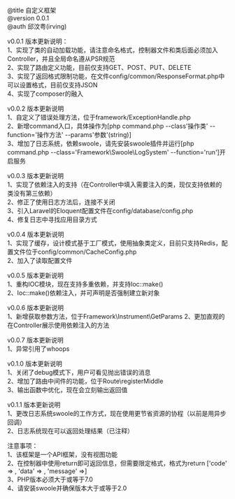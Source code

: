 @title 自定义框架  
@version 0.0.1  
@auth 邱汶粤(irving)  

v0.0.1 版本更新说明：  
1、实现了类的自动加载功能，请注意命名格式，控制器文件和类后面必须加入Controller，并且全局命名遵从PSR规范  
2、实现了路由定义功能，目前仅支持GET、POST、PUT、DELETE  
3、实现了返回格式限制功能，在文件config/common/ResponseFormat.php中可以设置格式，目前仅支持JSON  
4、实现了composer的融入  

v0.0.2 版本更新说明  
1、自定义了错误处理方法，位于framework/ExceptionHandle.php  
2、新增command入口，具体操作为[php command.php --class'操作类' --function='操作方法' --params'参数'(string)]  
3、增加了日志系统，依赖swoole，请先安装swoole插件并运行[php command.php --class='Framework\Swoole\LogSystem' --function='run']开启服务    

v0.0.3 版本更新说明  
1、实现了依赖注入的支持（在Controller中填入需要注入的类，现仅支持依赖的类没有第三依赖）  
2、修正了使用日志方法后，连接不关闭  
3、引入Laravel的Eloquent配置文件在config/database/config.php  
4、修复日志中寻找应用目录方式  

v0.0.4 版本更新说明  
1、实现了缓存，设计模式基于工厂模式，使用抽象类定义，目前只支持Redis，配置文件位于config/common/CacheConfig.php  
2、加入了读取配置文件  

v0.0.5 版本更新说明  
1、重构IOC模块，现在支持多重依赖，并支持Ioc::make()  
2、Ioc::make()依赖注入，并可声明是否强制建立新对象  

v0.0.6 版本更新说明  
1、新增获取参数方法，位于Framework\Instrument\GetParams
2、更加直观的在Controller展示使用依赖注入的方法

v0.0.7 版本更新说明  
1、异常引用了whoops  

v0.1.0 版本更新说明  
1、关闭了debug模式下，用户可看见抛出错误的消息  
2、增加了路由中间件的功能，位于Route\registerMiddle  
3、输出函数中优化，现在会立刻输出返回值  

v0.1.1 版本更新说明  
1、更改日志系统swoole的工作方式，现在使用更节省资源的协程（以前是用异步回调）  
2、日志系统现在可以返回处理结果（已注释）  

注意事项：  
1、该框架是一个API框架，没有视图功能  
2、在控制器中使用return即可返回信息，但需要限定格式，格式为return ['code' => , 'data' => , 'message' =>]  
3、PHP版本必须大于或等于7.0  
4、请安装swoole并确保版本大于或等于2.0  
